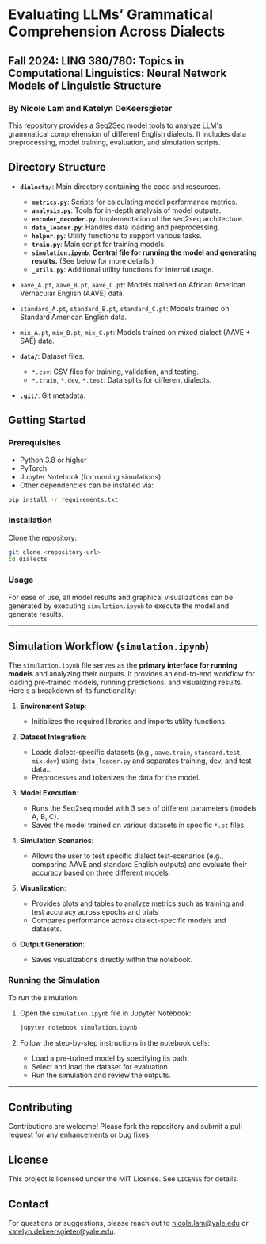 # Evaluating LLMs’ Grammatical Comprehension  Across Dialects
## Fall 2024: LING 380/780: Topics in Computational Linguistics: Neural Network Models of Linguistic Structure
### By Nicole Lam and Katelyn DeKeersgieter

This repository provides a Seq2Seq model tools to analyze LLM's grammatical comprehension of different English dialects. It includes data preprocessing, model training, evaluation, and simulation scripts.

## Directory Structure

- **`dialects/`**: Main directory containing the code and resources.
  - **`metrics.py`**: Scripts for calculating model performance metrics.
  - **`analysis.py`**: Tools for in-depth analysis of model outputs.
  - **`encoder_decoder.py`**: Implementation of the seq2seq architecture.
  - **`data_loader.py`**: Handles data loading and preprocessing.
  - **`helper.py`**: Utility functions to support various tasks.
  - **`train.py`**: Main script for training models.
  - **`simulation.ipynb`**: **Central file for running the model and generating results.** (See below for more details.)
  - **`_utils.py`**: Additional utility functions for internal usage.

- `aave_A.pt`, `aave_B.pt`, `aave_C.pt`: Models trained on African American Vernacular English (AAVE) data.
- `standard_A.pt`, `standard_B.pt`, `standard_C.pt`: Models trained on Standard American English data.
- `mix_A.pt`, `mix_B.pt`, `mix_C.pt`: Models trained on mixed dialect (AAVE + SAE) data.

- **`data/`**: Dataset files.
  - `*.csv`: CSV files for training, validation, and testing.
  - `*.train`, `*.dev`, `*.test`: Data splits for different dialects.

- **`.git/`**: Git metadata.

## Getting Started

### Prerequisites

- Python 3.8 or higher
- PyTorch
- Jupyter Notebook (for running simulations)
- Other dependencies can be installed via:

```bash
pip install -r requirements.txt
```

### Installation

Clone the repository:

```bash
git clone <repository-url>
cd dialects
```

### Usage

For ease of use, all model results and graphical visualizations can be generated by executing `simulation.ipynb` to execute the model and generate results.

---

## Simulation Workflow (`simulation.ipynb`)

The `simulation.ipynb` file serves as the **primary interface for running models** and analyzing their outputs. It provides an end-to-end workflow for loading pre-trained models, running predictions, and visualizing results. Here's a breakdown of its functionality:

1. **Environment Setup**:
   - Initializes the required libraries and imports utility functions.

2. **Dataset Integration**:
   - Loads dialect-specific datasets (e.g., `aave.train`, `standard.test`, `mix.dev`) using `data_loader.py` and separates training, dev, and test data..
   - Preprocesses and tokenizes the data for the model.

3. **Model Execution**:
   - Runs the Seq2seq model with 3 sets of different parameters (models A, B, C).
   - Saves the model trained on various datasets in specific `*.pt` files.

4. **Simulation Scenarios**:
   - Allows the user to test specific dialect test-scenarios (e.g., comparing AAVE and standard English outputs) and evaluate their accuracy based on three different models

5. **Visualization**:
   - Provides plots and tables to analyze metrics such as training and test accuracy across epochs and trials
   - Compares performance across dialect-specific models and datasets.

6. **Output Generation**:
   - Saves visualizations directly within the notebook.

### Running the Simulation

To run the simulation:

1. Open the `simulation.ipynb` file in Jupyter Notebook:

   ```bash
   jupyter notebook simulation.ipynb
   ```

2. Follow the step-by-step instructions in the notebook cells:
   - Load a pre-trained model by specifying its path.
   - Select and load the dataset for evaluation.
   - Run the simulation and review the outputs.


---
## Contributing

Contributions are welcome! Please fork the repository and submit a pull request for any enhancements or bug fixes.

## License

This project is licensed under the MIT License. See `LICENSE` for details.

## Contact

For questions or suggestions, please reach out to nicole.lam@yale.edu or katelyn.dekeersgieter@yale.edu.
